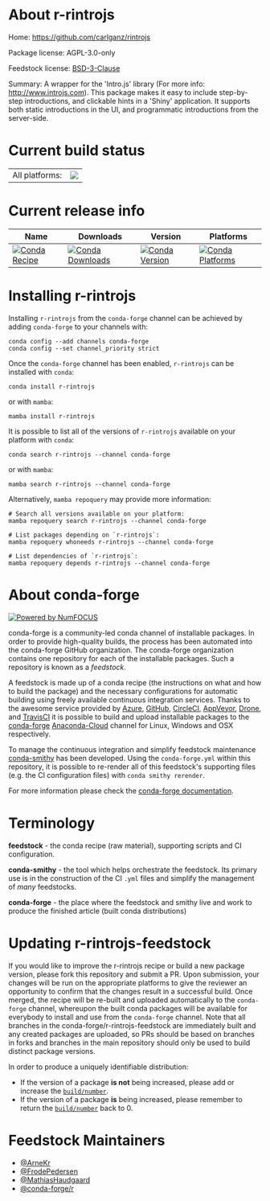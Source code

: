 About r-rintrojs
================

Home: https://github.com/carlganz/rintrojs

Package license: AGPL-3.0-only

Feedstock license: [BSD-3-Clause](https://github.com/conda-forge/r-rintrojs-feedstock/blob/main/LICENSE.txt)

Summary: A wrapper for the 'Intro.js' library (For more info: <http://www.introjs.com>).  This package makes it easy to include step-by-step introductions, and clickable hints in a 'Shiny'  application. It supports both static introductions in the UI, and programmatic introductions from  the server-side. 

Current build status
====================


<table><tr><td>All platforms:</td>
    <td>
      <a href="https://dev.azure.com/conda-forge/feedstock-builds/_build/latest?definitionId=5762&branchName=main">
        <img src="https://dev.azure.com/conda-forge/feedstock-builds/_apis/build/status/r-rintrojs-feedstock?branchName=main">
      </a>
    </td>
  </tr>
</table>

Current release info
====================

| Name | Downloads | Version | Platforms |
| --- | --- | --- | --- |
| [![Conda Recipe](https://img.shields.io/badge/recipe-r--rintrojs-green.svg)](https://anaconda.org/conda-forge/r-rintrojs) | [![Conda Downloads](https://img.shields.io/conda/dn/conda-forge/r-rintrojs.svg)](https://anaconda.org/conda-forge/r-rintrojs) | [![Conda Version](https://img.shields.io/conda/vn/conda-forge/r-rintrojs.svg)](https://anaconda.org/conda-forge/r-rintrojs) | [![Conda Platforms](https://img.shields.io/conda/pn/conda-forge/r-rintrojs.svg)](https://anaconda.org/conda-forge/r-rintrojs) |

Installing r-rintrojs
=====================

Installing `r-rintrojs` from the `conda-forge` channel can be achieved by adding `conda-forge` to your channels with:

```
conda config --add channels conda-forge
conda config --set channel_priority strict
```

Once the `conda-forge` channel has been enabled, `r-rintrojs` can be installed with `conda`:

```
conda install r-rintrojs
```

or with `mamba`:

```
mamba install r-rintrojs
```

It is possible to list all of the versions of `r-rintrojs` available on your platform with `conda`:

```
conda search r-rintrojs --channel conda-forge
```

or with `mamba`:

```
mamba search r-rintrojs --channel conda-forge
```

Alternatively, `mamba repoquery` may provide more information:

```
# Search all versions available on your platform:
mamba repoquery search r-rintrojs --channel conda-forge

# List packages depending on `r-rintrojs`:
mamba repoquery whoneeds r-rintrojs --channel conda-forge

# List dependencies of `r-rintrojs`:
mamba repoquery depends r-rintrojs --channel conda-forge
```


About conda-forge
=================

[![Powered by
NumFOCUS](https://img.shields.io/badge/powered%20by-NumFOCUS-orange.svg?style=flat&colorA=E1523D&colorB=007D8A)](https://numfocus.org)

conda-forge is a community-led conda channel of installable packages.
In order to provide high-quality builds, the process has been automated into the
conda-forge GitHub organization. The conda-forge organization contains one repository
for each of the installable packages. Such a repository is known as a *feedstock*.

A feedstock is made up of a conda recipe (the instructions on what and how to build
the package) and the necessary configurations for automatic building using freely
available continuous integration services. Thanks to the awesome service provided by
[Azure](https://azure.microsoft.com/en-us/services/devops/), [GitHub](https://github.com/),
[CircleCI](https://circleci.com/), [AppVeyor](https://www.appveyor.com/),
[Drone](https://cloud.drone.io/welcome), and [TravisCI](https://travis-ci.com/)
it is possible to build and upload installable packages to the
[conda-forge](https://anaconda.org/conda-forge) [Anaconda-Cloud](https://anaconda.org/)
channel for Linux, Windows and OSX respectively.

To manage the continuous integration and simplify feedstock maintenance
[conda-smithy](https://github.com/conda-forge/conda-smithy) has been developed.
Using the ``conda-forge.yml`` within this repository, it is possible to re-render all of
this feedstock's supporting files (e.g. the CI configuration files) with ``conda smithy rerender``.

For more information please check the [conda-forge documentation](https://conda-forge.org/docs/).

Terminology
===========

**feedstock** - the conda recipe (raw material), supporting scripts and CI configuration.

**conda-smithy** - the tool which helps orchestrate the feedstock.
                   Its primary use is in the construction of the CI ``.yml`` files
                   and simplify the management of *many* feedstocks.

**conda-forge** - the place where the feedstock and smithy live and work to
                  produce the finished article (built conda distributions)


Updating r-rintrojs-feedstock
=============================

If you would like to improve the r-rintrojs recipe or build a new
package version, please fork this repository and submit a PR. Upon submission,
your changes will be run on the appropriate platforms to give the reviewer an
opportunity to confirm that the changes result in a successful build. Once
merged, the recipe will be re-built and uploaded automatically to the
`conda-forge` channel, whereupon the built conda packages will be available for
everybody to install and use from the `conda-forge` channel.
Note that all branches in the conda-forge/r-rintrojs-feedstock are
immediately built and any created packages are uploaded, so PRs should be based
on branches in forks and branches in the main repository should only be used to
build distinct package versions.

In order to produce a uniquely identifiable distribution:
 * If the version of a package **is not** being increased, please add or increase
   the [``build/number``](https://docs.conda.io/projects/conda-build/en/latest/resources/define-metadata.html#build-number-and-string).
 * If the version of a package **is** being increased, please remember to return
   the [``build/number``](https://docs.conda.io/projects/conda-build/en/latest/resources/define-metadata.html#build-number-and-string)
   back to 0.

Feedstock Maintainers
=====================

* [@ArneKr](https://github.com/ArneKr/)
* [@FrodePedersen](https://github.com/FrodePedersen/)
* [@MathiasHaudgaard](https://github.com/MathiasHaudgaard/)
* [@conda-forge/r](https://github.com/conda-forge/r/)

